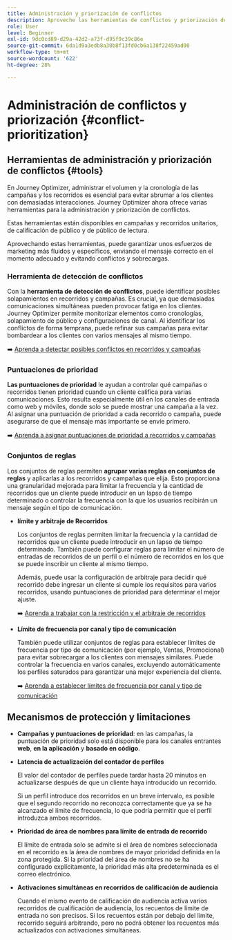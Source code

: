 ```yaml
---
title: Administración y priorización de conflictos
description: Aproveche las herramientas de conflictos y priorización de Journey Optimizer.
role: User
level: Beginner
exl-id: 9dc0cd89-d29a-42d2-a73f-d95f9c39c86e
source-git-commit: 6da1d9a3edb8a30b8f13fd0cb6a138f22459ad00
workflow-type: tm+mt
source-wordcount: '622'
ht-degree: 28%

---
```


# Administración de conflictos y priorización {#conflict-prioritization}

## Herramientas de administración y priorización de conflictos {#tools}

En Journey Optimizer, administrar el volumen y la cronología de las campañas y los recorridos es esencial para evitar abrumar a los clientes con demasiadas interacciones. Journey Optimizer ahora ofrece varias herramientas para la administración y priorización de conflictos.

Estas herramientas están disponibles en campañas y recorridos unitarios, de calificación de público y de público de lectura.

Aprovechando estas herramientas, puede garantizar unos esfuerzos de marketing más fluidos y específicos, enviando el mensaje correcto en el momento adecuado y evitando conflictos y sobrecargas.

### Herramienta de detección de conflictos

Con la **herramienta de detección de conflictos**, puede identificar posibles solapamientos en recorridos y campañas. Es crucial, ya que demasiadas comunicaciones simultáneas pueden provocar fatiga en los clientes. Journey Optimizer permite monitorizar elementos como cronologías, solapamiento de público y configuraciones de canal. Al identificar los conflictos de forma temprana, puede refinar sus campañas para evitar bombardear a los clientes con varios mensajes al mismo tiempo.

➡️ [Aprenda a detectar posibles conflictos en recorridos y campañas](conflicts.md)

### Puntuaciones de prioridad

**Las puntuaciones de prioridad** le ayudan a controlar qué campañas o recorridos tienen prioridad cuando un cliente califica para varias comunicaciones. Esto resulta especialmente útil en los canales de entrada como web y móviles, donde solo se puede mostrar una campaña a la vez. Al asignar una puntuación de prioridad a cada recorrido o campaña, puede asegurarse de que el mensaje más importante se envíe primero.

➡️ [Aprenda a asignar puntuaciones de prioridad a recorridos y campañas](priority-scores.md)

### Conjuntos de reglas

Los conjuntos de reglas permiten **agrupar varias reglas en conjuntos de reglas** y aplicarlas a los recorridos y campañas que elija. Esto proporciona una granularidad mejorada para limitar la frecuencia y la cantidad de recorridos que un cliente puede introducir en un lapso de tiempo determinado o controlar la frecuencia con la que los usuarios recibirán un mensaje según el tipo de comunicación.

* **límite y arbitraje de Recorridos**

  Los conjuntos de reglas permiten limitar la frecuencia y la cantidad de recorridos que un cliente puede introducir en un lapso de tiempo determinado. También puede configurar reglas para limitar el número de entradas de recorridos de un perfil o el número de recorridos en los que se puede inscribir un cliente al mismo tiempo.

  Además, puede usar la configuración de arbitraje para decidir qué recorrido debe ingresar un cliente si cumple los requisitos para varios recorridos, usando puntuaciones de prioridad para determinar el mejor ajuste.

  ➡️ [Aprenda a trabajar con la restricción y el arbitraje de recorridos](journey-capping.md)

* **Límite de frecuencia por canal y tipo de comunicación**

  También puede utilizar conjuntos de reglas para establecer límites de frecuencia por tipo de comunicación (por ejemplo, Ventas, Promocional) para evitar sobrecargar a los clientes con mensajes similares. Puede controlar la frecuencia en varios canales, excluyendo automáticamente los perfiles saturados para garantizar una mejor experiencia del cliente.

  ➡️ [Aprenda a establecer límites de frecuencia por canal y tipo de comunicación](../conflict-prioritization/channel-capping.md)

## Mecanismos de protección y limitaciones

* **Campañas y puntuaciones de prioridad**: en las campañas, la puntuación de prioridad solo está disponible para los canales entrantes **web**, **en la aplicación** y **basado en código**.

* **Latencia de actualización del contador de perfiles**

  El valor del contador de perfiles puede tardar hasta 20 minutos en actualizarse después de que un cliente haya introducido un recorrido.

  Si un perfil introduce dos recorridos en un breve intervalo, es posible que el segundo recorrido no reconozca correctamente que ya se ha alcanzado el límite de frecuencia, lo que podría permitir que el perfil introduzca ambos recorridos.

* **Prioridad de área de nombres para límite de entrada de recorrido**

  El límite de entrada solo se admite si el área de nombres seleccionada en el recorrido es la área de nombres de mayor prioridad definida en la zona protegida. Si la prioridad del área de nombres no se ha configurado explícitamente, la prioridad más alta predeterminada es el correo electrónico.

* **Activaciones simultáneas en recorridos de calificación de audiencia**

  Cuando el mismo evento de calificación de audiencia activa varios recorridos de cualificación de audiencia, los recuentos de límite de entrada no son precisos. Si los recuentos están por debajo del límite, recorrido seguirá arbitrando, pero no podrá obtener los recuentos más actualizados con activaciones simultáneas.
